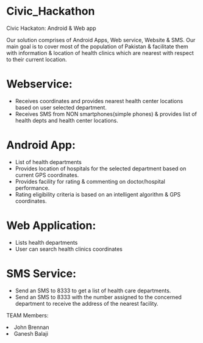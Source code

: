
Civic_Hackathon
===============

Civic Hackaton: Android &amp; Web app

Our solution comprises of Android Apps, Web service, Website & SMS. Our main goal is to cover most of the population of Pakistan
& facilitate them with information & location of health clinics which are nearest with respect to their current location.


Webservice:
===========

- Receives coordinates and provides nearest health center locations based on user selected department.
- Receives SMS from NON smartphones(simple phones) & provides list of health depts and health center locations.


Android App:
============

- List of health departments
- Provides location of hospitals for the selected department based on current GPS coordinates.
- Provides facility for rating & commenting on doctor/hospital performance.
- Rating eligibility criteria is based on an intelligent algorithm & GPS coordinates.



Web Application:
=================

- Lists health departments
- User can search health clinics coordinates

SMS Service:
=================

- Send an SMS to 8333 to get a list of health care departments.
- Send an SMS to 8333 with the number assigned to the concerned department to receive the address of the nearest facility.

TEAM Members:
<li>John Brennan</li>
<li>Ganesh Balaji</li>


